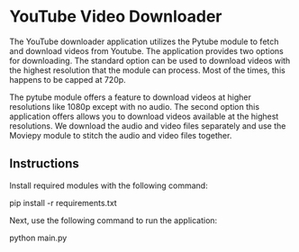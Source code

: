 # YouTube Video Downloader

The YouTube downloader application utilizes the Pytube module to fetch and download videos from Youtube. The application provides two options for downloading. The standard option can be used to download videos with the highest resolution that the module can process. Most of the times, this happens to be capped at 720p.

The pytube module offers a feature to download videos at higher resolutions like 1080p except with no audio. The second option this application offers allows you to download videos available at the highest resolutions. We download the audio and video files separately and use the Moviepy module to stitch the audio and video files together. 

## Instructions 
Install required modules with the following command:

pip install -r requirements.txt

Next, use the following command to run the application:

python main.py